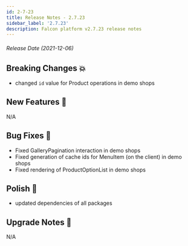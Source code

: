 ```yaml
---
id: 2-7-23
title: Release Notes - 2.7.23
sidebar_label: '2.7.23'
description: Falcon platform v2.7.23 release notes
---
```


###### Release Date (2021-12-06)

## Breaking Changes 💥

- changed `id` value for Product operations in demo shops

## New Features 🚀

N/A

## Bug Fixes 🐛

- Fixed GalleryPagination interaction in demo shops
- Fixed generation of cache ids for MenuItem (on the client) in demo shops
- Fixed rendering of ProductOptionList in demo shops

## Polish 💅

- updated dependencies of all packages

## Upgrade Notes 📝

N/A
